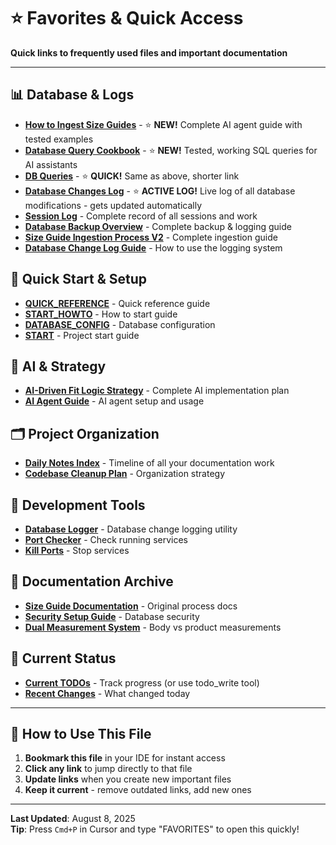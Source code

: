 # ⭐ Favorites & Quick Access

**Quick links to frequently used files and important documentation**

---

## 📊 **Database & Logs**

- **[How to Ingest Size Guides](daily-notes/2025-01-20/howto_ingest_sizeguide.md)** - ⭐ **NEW!** Complete AI agent guide with tested examples
- **[Database Query Cookbook](dev/docs/database/DATABASE_QUERY_COOKBOOK.md)** - ⭐ **NEW!** Tested, working SQL queries for AI assistants
- **[DB Queries](db_queries.md)** - ⭐ **QUICK!** Same as above, shorter link
- **[Database Changes Log](dev/logs/database_changes.log)** - ⭐ **ACTIVE LOG!** Live log of all database modifications - gets updated automatically
- **[Session Log](daily-notes/2025-08-08/SESSION_LOG.md)** - Complete record of all sessions and work
- **[Database Backup Overview](daily-notes/2025-08-08/database_backup_overview.md)** - Complete backup & logging guide
- **[Size Guide Ingestion Process V2](daily-notes/2025-08-08/SIZE_GUIDE_INGESTION_COMPLETE_PROCESS_V2.md)** - Complete ingestion guide
- **[Database Change Log Guide](daily-notes/2025-08-08/DATABASE_CHANGE_LOG_GUIDE.md)** - How to use the logging system

## 🚀 **Quick Start & Setup**

- **[QUICK_REFERENCE](daily-notes/2025-07-24/QUICK_REFERENCE.md)** - Quick reference guide
- **[START_HOWTO](daily-notes/2025-07-21/START_HOWTO.md)** - How to start guide
- **[DATABASE_CONFIG](daily-notes/2025-07-21/DATABASE_CONFIG.md)** - Database configuration
- **[START](daily-notes/2025-07-21/START.md)** - Project start guide

## 🧠 **AI & Strategy**

- **[AI-Driven Fit Logic Strategy](daily-notes/2025-08-08/AI_DRIVEN_FIT_LOGIC_STRATEGY.md)** - Complete AI implementation plan
- **[AI Agent Guide](daily-notes/2025-08-07/AI_AGENT_GUIDE.md)** - AI agent setup and usage

## 🗂️ **Project Organization**

- **[Daily Notes Index](daily-notes/INDEX.md)** - Timeline of all your documentation work
- **[Codebase Cleanup Plan](daily-notes/2025-08-08/CODEBASE_CLEANUP_PLAN.md)** - Organization strategy

## 🔧 **Development Tools**

- **[Database Logger](dev/scripts/database/database_change_logger.py)** - Database change logging utility
- **[Port Checker](dev/scripts/ports/check_ports.py)** - Check running services
- **[Kill Ports](dev/scripts/ports/kill_ports.py)** - Stop services

## 📝 **Documentation Archive**

- **[Size Guide Documentation](daily-notes/2025-07-26/SIZE_GUIDE_INGESTION_COMPLETE_PROCESS.md)** - Original process docs
- **[Security Setup Guide](daily-notes/2025-08-08/SECURITY_SETUP_GUIDE.md)** - Database security
- **[Dual Measurement System](daily-notes/2025-08-08/DUAL_MEASUREMENT_SYSTEM_DESIGN.md)** - Body vs product measurements

## 🎯 **Current Status**

- **[Current TODOs](https://github.com/your-repo/issues)** - Track progress (or use todo_write tool)
- **[Recent Changes](dev/logs/database_changes.log)** - What changed today

---

## 🔖 **How to Use This File**

1. **Bookmark this file** in your IDE for instant access
2. **Click any link** to jump directly to that file
3. **Update links** when you create new important files
4. **Keep it current** - remove outdated links, add new ones

---

**Last Updated**: August 8, 2025  
**Tip**: Press `Cmd+P` in Cursor and type "FAVORITES" to open this quickly!
